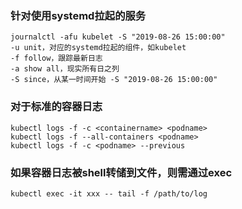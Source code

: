 ### 针对使用systemd拉起的服务
```
journalctl -afu kubelet -S "2019-08-26 15:00:00"
-u unit，对应的systemd拉起的组件，如kubelet
-f follow，跟踪最新日志
-a show all，现实所有日之列
-S since，从某一时间开始 -S "2019-08-26 15:00:00"
```
### 对于标准的容器日志
```
kubectl logs -f -c <containername> <podname>
kubectl logs -f --all-containers <podname>
kubectl logs -f -c <podname> --previous
```
### 如果容器日志被shell转储到文件，则需通过exec
```
kubectl exec -it xxx -- tail -f /path/to/log
```